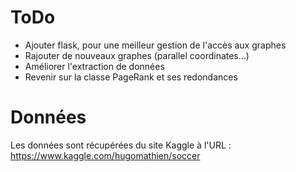 # ToDo
* Ajouter flask, pour une meilleur gestion de l'accès aux graphes
* Rajouter de nouveaux graphes (parallel coordinates...)
* Améliorer l'extraction de données
* Revenir sur la classe PageRank et ses redondances

# Données
Les données sont récupérées du site Kaggle à l'URL :
https://www.kaggle.com/hugomathien/soccer
